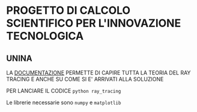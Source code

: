 # PROGETTO DI CALCOLO SCIENTIFICO PER L'INNOVAZIONE TECNOLOGICA
## UNINA

LA [DOCUMENTAZIONE](Lighting_and_Shading.pdf) PERMETTE DI CAPIRE TUTTA LA TEORIA DEL RAY TRACING
E ANCHE SU COME SI E' ARRIVATI ALLA SOLUZIONE

PER LANCIARE IL CODICE
`python ray_tracing`

Le librerie necessarie sono `numpy` e `matplotlib`
